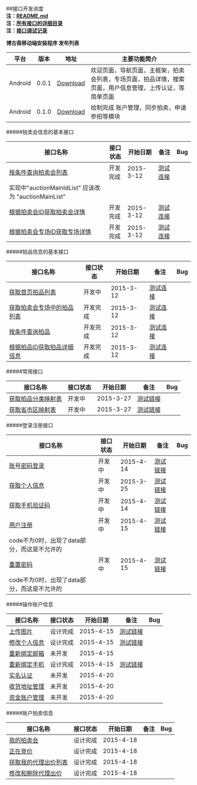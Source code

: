 ##接口开发进度  
**注：[README.md](README.md)**  
**注：[所有接口的详细目录](接口目录.md)**   
**注：[接口调试记录](接口调试记录.md)**  

**博古斋移动端安装程序 发布列表**

| 平台 | 版本 | 地址 | 主要功能简介 |
|--------|-------|--------|----------|
| Android |0.0.1|[Download](http://pan.baidu.com/s/1bnfdAr1)|欢迎页面，导航页面，主框架，拍卖会列表，专场页面，拍品详情，搜索页面，用户信息管理，上传认证，等简单页面 |
| Android |0.1.0|[Download](http://pan.baidu.com/s/1mgA9W5E)|绘制完成 账户管理，同步拍卖，申请参拍等模块 |


#####拍卖会信息的基本接口

| 接口名称 | 接口状态 | 开始日期 | 备注 | Bug |
|---------|--------|---------|------------|---|
| [按条件查询拍卖会列表](首页/拍卖会信息相关接口.md) |开发完成| 2015-3-12| [测试连接](http://60.191.203.80/phones/pMainAction!getAuctionMainList.htm?status=预展中&type=同步)| 
实现中"auctionMainIdList" 应该改为 "auctionMainList"|
| [根据拍卖会ID获取拍卖会详情](首页/拍卖会信息相关接口.md) |开发完成| 2015-3-12| [测试连接](http://60.191.203.80/phones/pMainAction!getAuctionMainById.htm?auctionMainId=145)| |
| [根据拍卖会专场ID获取专场详情](首页/拍卖会信息相关接口.md) |开发完成| 2015-3-12| [测试连接](http://60.191.203.80/phones/pSessionAction!getAuctionSessionById.htm?auctionSessionId=172)| |

#####拍品信息的基本接口

| 接口名称 | 接口状态 | 开始日期 | 备注 | Bug |
|---------|--------|---------|------------|----|
| [获取首页拍品列表](首页/拍品信息相关接口.md) |开发中| 2015-3-12| [测试连接]()| |
| [获取拍卖会专场中的拍品列表](首页/拍品信息相关接口.md) |开发完成| 2015-3-12| [测试连接](http://60.191.203.80/phones/pSessionAction!getAuctionInfoListBySessionId.htm?auctionSessionId=175)| |
| [按条件查询拍品](首页/拍品信息相关接口.md) |开发完成| 2015-3-12| [测试连接](http://60.191.203.80/phones/pAuctionInfoAction!searchAuction.htm?auctionMainId=172&auctionSeesionId=175)| |
| [根据拍品ID获取拍品详细信息](首页/拍品信息相关接口.md) |开发完成| 2015-3-12| [测试连接](http://60.191.203.80/phones/pAuctionInfoAction!getAuctionInfoById.htm?auctionId=418586)| |

#####常用接口

| 接口名称 | 接口状态 | 开始日期 | 备注 | Bug |
|---------|--------|---------|------------|----|
| [获取拍品分类映射表](基本/常用列表获取.md#1) |开发中| 2015-3-27| [测试链接](http://60.191.203.80/phones/pCommonAction!getAuctionTypeMap.htm)| |
| [获取省市区映射表](基本/常用列表获取.md#2) |开发中| 2015-3-27|[测试链接](http://60.191.203.80/phones/pCommonAction!getAddressZoneMap.htm)| |

#####登录注册接口

| 接口名称 | 接口状态 | 开始日期 | 备注 | Bug |
|---------|--------|---------|------------|----|
|[账号密码登录](我/登录注册.md) |开发中| 2015-4-14|[测试链接](http://60.191.203.80/phones/pLoginAction!login.htm?mobile=18018510339&password=123456)|  |
|[获取个人信息](我/登录注册.md) |开发中| 2015-3-25| [测试链接](http://60.191.203.80/phones/pClientInfoAction!getAccountInfo.htm?sessionid=6BF2301EAC5A5A220BBB4DB88656A4AC)| |
|[获取手机验证码](我/登录注册.md) |开发中| 2015-4-14|[测试链接](http://60.191.203.80/phones/pLoginAction!getMobileCheckCode.htm?mobile=18616701071)| |
[用户注册](我/登录注册.md) |开发中| 2015-4-15| [测试链接](http://60.191.203.80/phones/pLoginAction!register.htm?mobile=18018510339&password=123456&checkcode=23et)| 
code不为0时，出现了data部分，而这是不允许的|
| [重置密码](我/登录注册.md) |开发中| 2015-4-15|[测试链接](http://60.191.203.80/phones/pLoginAction!resetPwd.htm?checkcode=3i67&password=123890)| 
code不为0时，出现了data部分，而这是不允许的|

#####操作账户信息

| 接口名称 | 接口状态 | 开始日期 | 备注 | Bug |
|---------|--------|---------|------------|----|
| [上传图片](我/个人信息操作.md) |设计完成| 2015-4-15| [测试链接](http://60.191.203.80/phones/fileUploadAction!uploadImage.htm?type=当前头像&t=当前时间)| |
| [修改个人信息](我/个人信息操作.md) |设计完成| 2015-4-15|[测试链接](http://60.191.203.80/phones/pClientInfoAction!setAccountInfo.htm?sessionid=6BF2301EAC5A5A220BBB4DB88656A4AC&nickname=hhhh) | |
| [重新绑定邮箱](我/个人信息操作.md) |未开发| 2015-4-15| |
| [重新绑定手机](我/个人信息操作.md) |设计完成| 2015-4-15|[测试链接](http://60.191.203.80/phones/pClientInfoAction!rebindMobile.htm?sessionid=6BF2301EAC5A5A220BBB4DB88656A4AC&password=123456&oldMobile=181018510339&newMobile=18018734567&checkCode=9087) | |
| [实名认证](我/实名认证.md) |未开发| 2015-4-20| | |
| [收货地址管理](我/收货地址管理.md) |未开发| 2015-4-20| | |
| [资金账户管理](我/资金账户管理.md) |未开发| 2015-4-20| | |


#####账户拍卖信息

| 接口名称 | 接口状态 | 开始日期 | 备注 | Bug |
|---------|--------|---------|------------|---|
| [我的拍卖会](我/我的拍卖会管理.md) |设计完成| 2015-4-18| | |
| [正在竞价](我/正在竞价管理.md) |设计完成| 2015-4-18| | |
| [获取我的代理出价列表](我/代理出价管理.md) |设计完成| 2015-4-18| | |
| [修改和删除代理出价](我/代理出价管理.md) |设计完成| 2015-4-18| | |


